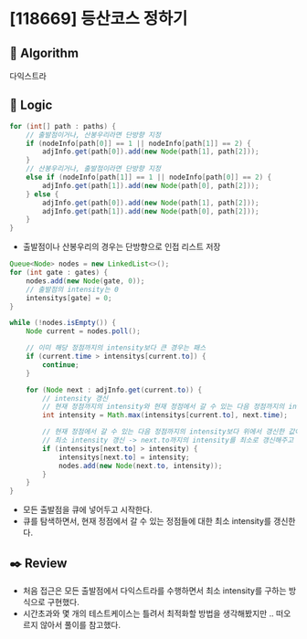 # [118669] 등산코스 정하기

## :pushpin: **Algorithm**

다익스트라

## :round_pushpin: **Logic**

```java
for (int[] path : paths) {
    // 출발점이거나, 산봉우리라면 단방향 지정
    if (nodeInfo[path[0]] == 1 || nodeInfo[path[1]] == 2) {
        adjInfo.get(path[0]).add(new Node(path[1], path[2]));
    }
    // 산봉우리거나, 출발점이라면 단방향 지정
    else if (nodeInfo[path[1]] == 1 || nodeInfo[path[0]] == 2) {
        adjInfo.get(path[1]).add(new Node(path[0], path[2]));
    } else {
        adjInfo.get(path[0]).add(new Node(path[1], path[2]));
        adjInfo.get(path[1]).add(new Node(path[0], path[2]));
    }
}
```

- 출발점이나 산봉우리의 경우는 단방향으로 인접 리스트 저장

```java
Queue<Node> nodes = new LinkedList<>();
for (int gate : gates) {
    nodes.add(new Node(gate, 0));
    // 출발점의 intensity는 0
    intensitys[gate] = 0;
}

while (!nodes.isEmpty()) {
    Node current = nodes.poll();

    // 이미 해당 정점까지의 intensity보다 큰 경우는 패스
    if (current.time > intensitys[current.to]) {
        continue;
    }

    for (Node next : adjInfo.get(current.to)) {
        // intensity 갱신
        // 현재 정점까지의 intensity와 현재 정점에서 갈 수 있는 다음 정점까지의 intensity 중 큰 값을 저장
        int intensity = Math.max(intensitys[current.to], next.time);

        // 현재 정점에서 갈 수 있는 다음 정점까지의 intensity보다 위에서 갱신한 값이 더 작다면,
        // 최소 intensity 갱신 -> next.to까지의 intensity를 최소로 갱신해주고 큐에 삽입
        if (intensitys[next.to] > intensity) {
            intensitys[next.to] = intensity;
            nodes.add(new Node(next.to, intensity));
        }
    }
}
```

- 모든 출발점을 큐에 넣어두고 시작한다.
- 큐를 탐색하면서, 현재 정점에서 갈 수 있는 정점들에 대한 최소 intensity를 갱신한다.

## :black_nib: **Review**

- 처음 접근은 모든 출발점에서 다익스트라를 수행하면서 최소 intensity를 구하는 방식으로 구현했다.
- 시간초과와 몇 개의 테스트케이스는 틀려서 최적화할 방법을 생각해봤지만 .. 떠오르지 않아서 풀이를 참고했다.
